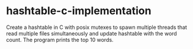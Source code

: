 # hashtable-c-implementation
Create a hashtable in C with posix mutexes to spawn multiple threads that read multiple files simultaneously and update hashtable with the word count. The program prints the top 10 words.
